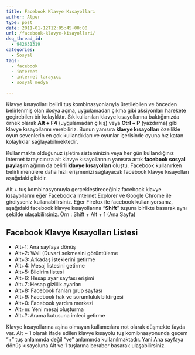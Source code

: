```yaml
---
title: Facebook Klavye Kısayolları
author: Alper
type: post
date: 2011-01-12T12:05:45+00:00
url: /facebook-klavye-kisayollari/
dsq_thread_id:
  - 942631319
categories:
  - Sosyal
tags:
  - facebook
  - internet
  - internet tarayıcı
  - sosyal medya

---
```

Klavye kısayolları belirli tuş kombinasyonlarıyla üretilebilen ve önceden belirlenmiş olan dosya açma, uygulamadan çıkma gibi aksiyonları harekete geçirebilen bir kolaylıktır. Sık kullanılan klavye kısayollarına baktığımızda örnek olarak **Alt + F4** (uygulamadan çıkış) veya **Ctrl + P** (yazdırma) gibi klavye kısayollarını verebiliriz. Bunun yanısıra **klavye kısayolları** özellikle oyun sevenlerin en çok kullandıkları ve oyunlar içerisinde oyuna hız katan kolaylıklar sağlayabilmektedir.

Kullanmakta olduğunuz işletim sisteminizin veya her gün kullandığınız internet tarayıcınıza ait klavye kısayollarının yanısıra artık **facebook sosyal paylaşım** ağının da belirli **klavye kısayolları** oluştu. Facebook kullanırken belirli menülere daha hızlı erişmenizi sağlayacak facebook klavye kısayolları aşağıdaki gibidir.

Alt + tuş kombinasyonuyla gerçekleştireceğiniz facebook klavye kısayollarını eğer Facebook&#8217;a Internet Explorer ve Google Chrome ile girdiyseniz kullanabilirsiniz. Eğer Firefox ile facebook kullanıyorsanız, aşağıdaki facebook klavye kısayollarına &#8220;**Shift**&#8221; tuşuna birlikte basarak aynı şekilde ulaşabilirsiniz. Örn : Shift + Alt + 1 (Ana Sayfa)

## Facebook Klavye Kısayolları Listesi

  * Alt+1: Ana sayfaya dönüş
  * Alt+2: Wall (Duvar) sekmesini görüntüleme
  * Alt+3: Arkadaş isteklerini getirme
  * Alt+4: Mesaj listesini getirme
  * Alt+5: Bildirim listesi
  * Alt+6: Hesap ayar sayfası erişimi
  * Alt+7: Hesap gizlilik ayarları
  * Alt+8: Facebook fanları grup sayfası
  * Alt+9: Facebook hak ve sorumluluk bildirgesi
  * Alt+0: Facebook yardım merkezi
  * Alt+m: Yeni mesaj oluşturma
  * Alt+?: Arama kutusuna imleci getirme

Klavye kısayollarına aşina olmayan kullanıcılara not olarak düşmekte fayda var. Alt + 1 olarak ifade edilen klavye kısayolu tuş komibnasyonunda geçem &#8220;+&#8221; tuş anlamında değil &#8220;ve&#8221; anlamında kullanılmaktadır. Yani Ana sayfaya dönüş kısayoluna Alt ve 1 tuşlarına beraber basarak ulaşabilirsiniz.